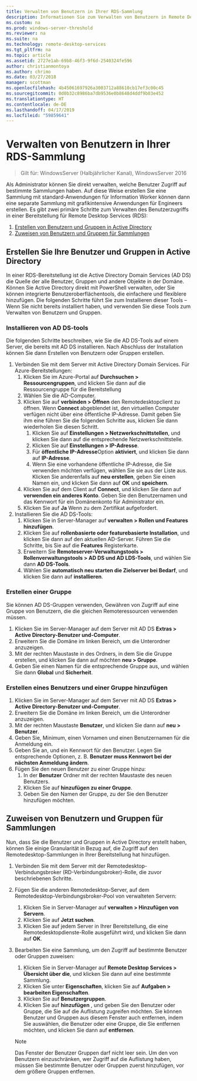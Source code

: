 ```yaml
---
title: Verwalten von Benutzern in Ihrer RDS-Sammlung
description: Informationen Sie zum Verwalten von Benutzern in Remote Desktop Services.
ms.custom: na
ms.prod: windows-server-threshold
ms.reviewer: na
ms.suite: na
ms.technology: remote-desktop-services
ms.tgt_pltfrm: na
ms.topic: article
ms.assetid: 2727e1ab-69b8-46f3-9f6d-2540324fe596
author: christianmontoya
ms.author: chrimo
ms.date: 03/27/2018
manager: scottman
ms.openlocfilehash: 4b45061697926a3003712a88610cb17ef3c00c45
ms.sourcegitcommit: 0d0b32c8986ba7db9536e0b8648d4ddf9b03e452
ms.translationtype: HT
ms.contentlocale: de-DE
ms.lasthandoff: 04/17/2019
ms.locfileid: "59859641"
---
```

# <a name="manage-users-in-your-rds-collection"></a>Verwalten von Benutzern in Ihrer RDS-Sammlung

>Gilt für: WindowsServer (Halbjährlicher Kanal), WindowsServer 2016

Als Administrator können Sie direkt verwalten, welche Benutzer Zugriff auf bestimmte Sammlungen haben. Auf diese Weise erstellen Sie eine Sammlung mit standard-Anwendungen für Information Worker können dann eine separate Sammlung mit grafikintensive Anwendungen für Engineers erstellen. Es gibt zwei primäre Schritte zum Verwalten des Benutzerzugriffs in einer Bereitstellung für Remote Desktop Services (RDS):

1.  [Erstellen von Benutzern und Gruppen in Active Directory](#create-your-users-and-groups-in-active-directory)
2.  [Zuweisen von Benutzern und Gruppen für Sammlungen](#assign-users-and-groups-to-collections)


## <a name="create-your-users-and-groups-in-active-directory"></a>Erstellen Sie Ihre Benutzer und Gruppen in Active Directory

In einer RDS-Bereitstellung ist die Active Directory Domain Services (AD DS) die Quelle der alle Benutzer, Gruppen und andere Objekte in der Domäne. Können Sie Active Directory direkt mit PowerShell verwalten, oder Sie können integrierte Benutzeroberflächentools, die einfachere und flexiblere hinzufügen. Die folgenden Schritte führt Sie zum Installieren dieser Tools – Wenn Sie nicht bereits installiert haben, und verwenden Sie diese Tools zum Verwalten von Benutzern und Gruppen.

### <a name="install-ad-ds-tools"></a>Installieren von AD DS-tools

Die folgenden Schritte beschreiben, wie Sie die AD DS-Tools auf einem Server, die bereits mit AD DS installieren. Nach Abschluss der Installation können Sie dann Erstellen von Benutzern oder Gruppen erstellen.

1. Verbinden Sie mit dem Server mit Active Directory Domain Services. Für Azure-Bereitstellungen:
   1. Klicken Sie im Azure-Portal auf **Durchsuchen > Ressourcengruppen**, und klicken Sie dann auf die Ressourcengruppe für die Bereitstellung
   2. Wählen Sie die AD-Computer.
   3. Klicken Sie auf **verbinden > Öffnen** den Remotedesktopclient zu öffnen. Wenn **Connect** abgeblendet ist, den virtuellen Computer verfügen nicht über eine öffentliche IP-Adresse. Damit geben Sie ihm eine führen Sie die folgenden Schritte aus, klicken Sie dann wiederholen Sie diesen Schritt.
      1. Klicken Sie auf **Einstellungen > Netzwerkschnittstellen**, und klicken Sie dann auf die entsprechende Netzwerkschnittstelle.
      2. Klicken Sie auf **Einstellungen > IP-Adresse**.
      3. Für **öffentliche IP-Adresse**Option **aktiviert**, und klicken Sie dann auf **IP-Adresse**.
      4. Wenn Sie eine vorhandene öffentliche IP-Adresse, die Sie verwenden möchten verfügen, wählen Sie sie aus der Liste aus. Klicken Sie anderenfalls auf **neu erstellen**, geben Sie einen Namen ein, und klicken Sie dann auf **OK** und **speichern**.
   4. Klicken Sie auf dem Client auf **Connect**, und klicken Sie dann auf **verwenden ein anderes Konto**. Geben Sie den Benutzernamen und das Kennwort für ein Domänenkonto für Administrator ein.
   5. Klicken Sie auf **Ja** Wenn zu dem Zertifikat aufgefordert.
2. Installieren Sie die AD DS-Tools:
   1. Klicken Sie in Server-Manager auf **verwalten > Rollen und Features hinzufügen**.
   2. Klicken Sie auf **rollenbasierte oder featurebasierte Installation**, und klicken Sie dann auf den aktuellen AD-Server. Führen Sie die Schritte, bis Sie auf die **Features** Registerkarte.
   3. Erweitern Sie **Remoteserver-Verwaltungstools > Rollenverwaltungstools > AD DS und AD LDS-Tools**, und wählen Sie dann **AD DS-Tools**.
   4. Wählen Sie **automatisch neu starten die Zielserver bei Bedarf**, und klicken Sie dann auf **installieren**.

### <a name="create-a-group"></a>Erstellen einer Gruppe

Sie können AD DS-Gruppen verwenden, Gewähren von Zugriff auf eine Gruppe von Benutzern, die die gleichen Remoteressourcen verwenden müssen.

1. Klicken Sie im Server-Manager auf dem Server mit AD DS **Extras > Active Directory-Benutzer und-Computer**.
2. Erweitern Sie die Domäne im linken Bereich, um die Unterordner anzuzeigen.
3. Mit der rechten Maustaste in des Ordners, in dem Sie die Gruppe erstellen, und klicken Sie dann auf möchten **neu > Gruppe**.
4. Geben Sie einen Namen für die entsprechende Gruppe aus, und wählen Sie dann **Global** und **Sicherheit**.

### <a name="create-a-user-and-add-to-a-group"></a>Erstellen eines Benutzers und einer Gruppe hinzufügen
1. Klicken Sie im Server-Manager auf dem Server mit AD DS **Extras > Active Directory-Benutzer und-Computer**.
2. Erweitern Sie die Domäne im linken Bereich, um die Unterordner anzuzeigen.
3. Mit der rechten Maustaste **Benutzer**, und klicken Sie dann auf **neu > Benutzer**.
4. Geben Sie, Minimum, einen Vornamen und einen Benutzernamen für die Anmeldung ein.
5. Geben Sie an, und ein Kennwort für den Benutzer. Legen Sie entsprechende Optionen, z. B. **Benutzer muss Kennwort bei der nächsten Anmeldung ändern**.
6. Fügen Sie den neuen Benutzer zu einer Gruppe hinzu:
   1. In der **Benutzer** Ordner mit der rechten Maustaste des neuen Benutzers.
   2. Klicken Sie auf **hinzufügen zu einer Gruppe**.
   3. Geben Sie den Namen der Gruppe, zu der Sie den Benutzer hinzufügen möchten.

## <a name="assign-users-and-groups-to-collections"></a>Zuweisen von Benutzern und Gruppen für Sammlungen
Nun, dass Sie die Benutzer und Gruppen in Active Directory erstellt haben, können Sie einige Granularität in Bezug auf, die Zugriff auf den Remotedesktop-Sammlungen in Ihrer Bereitstellung hat hinzufügen.

1. Verbinden Sie mit dem Server mit der Remotedesktop-Verbindungsbroker (RD-Verbindungsbroker)-Rolle, die zuvor beschriebenen Schritte.
2. Fügen Sie die anderen Remotedesktop-Server, auf dem Remotedesktop-Verbindungsbroker-Pool von verwalteten Servern:
   1. Klicken Sie in Server-Manager auf **verwalten > Hinzufügen von Servern**.
   2. Klicken Sie auf **Jetzt suchen**.
   3. Klicken Sie auf jedem Server in Ihrer Bereitstellung, die eine Remotedesktopdienste-Rolle ausgeführt wird, und klicken Sie dann auf **OK**.
3. Bearbeiten Sie eine Sammlung, um den Zugriff auf bestimmte Benutzer oder Gruppen zuweisen:
   1. Klicken Sie in Server-Manager auf **Remote Desktop Services > Übersicht über die**, und klicken Sie dann auf eine bestimmte Sammlung.
   2. Klicken Sie unter **Eigenschaften**, klicken Sie auf **Aufgaben > bearbeiten Eigenschaften**.
   3. Klicken Sie auf **Benutzergruppen**.
   4. Klicken Sie auf **hinzufügen** , und geben Sie den Benutzer oder Gruppe, die Sie auf die Auflistung zugreifen möchten. Sie können Benutzer und Gruppen aus diesem Fenster auch entfernen, indem Sie auswählen, die Benutzer oder eine Gruppe, die Sie entfernen möchten, und klicken Sie dann auf **entfernen**. 
   
   >[!NOTE] 
   > Das Fenster der Benutzer Gruppen darf nicht leer sein. Um den von Benutzern einzuschränken, wer Zugriff auf die Auflistung haben, müssen Sie bestimmte Benutzer oder Gruppen zuerst hinzufügen, vor dem größere Gruppen entfernen.